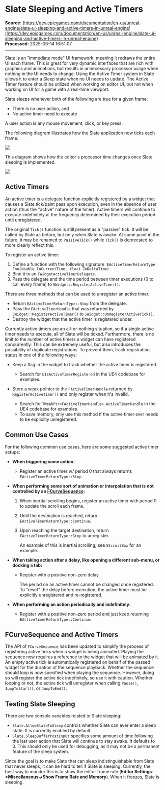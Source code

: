 # Slate Sleeping and Active Timers

**Source:** [https://dev.epicgames.com/documentation/en-us/unreal-engine/slate-ui-sleeping-and-active-timers-in-unreal-engine](https://dev.epicgames.com/documentation/en-us/unreal-engine/slate-ui-sleeping-and-active-timers-in-unreal-engine)  
**Processed:** 2025-06-14 16:51:07

---

Slate is an "immediate mode" UI framework, meaning it redraws the entire UI each frame. This is great for very dynamic interfaces that are rich with graphics and animations, but results in unnecessary processor usage when nothing in the UI needs to change. Using the Active Timer system in Slate allows it to enter a Sleep state when no UI needs to update. The Active Timer feature should be utilized when working on editor UI, but not when working on UI for a game with a real-time viewport.

Slate sleeps whenever both of the following are true for a given frame:

-   There is no user action, and
-   No active timer need to execute

A user action is any mouse movement, click, or key press.

The following diagram illustrates how the Slate application now ticks each frame:

![](https://d1iv7db44yhgxn.cloudfront.net/documentation/images/a66832d8-abcf-4620-86f9-06730bdbebd8/image00.png)

This diagram shows how the editor's processor time changes once Slate sleeping is implemented.

![](https://d1iv7db44yhgxn.cloudfront.net/documentation/images/69eda399-60e0-440c-8558-6ad9d971477c/image01.png)

## Active Timers

An active timer is a delegate function explicitly registered by a widget that causes a Slate tick/paint pass upon execution, even in the absence of user action (thus the "active" nature of the timer). Active timers will continue to execute indefinitely at the frequency determined by their execution period until unregistered.

The original `Tick()` function is still present as a "passive" tick. It will be called by Slate as before, but only when Slate is awake. At some point in the future, it may be renamed to `PassiveTick()` while `Tick()` is deprecated to more clearly reflect this.

To register an active timer:

1.  Define a function with the following signature: `EActiveTimerReturnType Foo(double InCurrentTime, float InDeltaTime)`
2.  Bind it to an `FWidgetActiveTimerDelegate`.
3.  Pass the delegate and the time period between timer executions (0 to call every frame) to `SWidget::RegisterActiveTimer()`.

There are three methods that can be used to unregister an active timer.

-   Return `EActiveTimerReturnType::Stop` from the delegate.
-   Pass the `FActiveTimerHandle` that was returned by `SWidget::RegisterActiveTimer()` to `SWidget::UnRegisterActiveTick()`.
-   Destroy the widget that the active timer is registered under.

Currently active timers are an all-or-nothing situation, so if a single active timer needs to execute, all of Slate will be ticked. Furthermore, there is no limit to the number of active timers a widget can have registered concurrently. This can be extremely useful, but also introduces the possibility of duplicate registrations. To prevent them, track registration status in one of the following ways:

-   Keep a flag in the widget to track whether the active timer is registered.
    
    -   Search for `bIsActiveTimerRegistered` in the UE4 codebase for examples.
-   Store a weak pointer to the `FActiveTimerHandle` returned by `RegisterActiveTimer()` and only register when it's invalid.
    
    -   Search for `TWeakPtr<FActiveTimerHandle> ActiveTimerHandle` in the UE4 codebase for examples.
    -   To save memory, only use this method if the active timer ever needs to be explicitly unregistered.

## Common Use Cases

For the following common use cases, here are some suggested active timer setups:

-   **When triggering some action:**
    
    -   Register an active timer w/ period 0 that always returns `EActiveTimerReturnType::Stop`.
-   **When performing some sort of animation or interpolation that is not controlled by an [FCurveSequence](/documentation/en-us/unreal-engine/slate-ui-sleeping-and-active-timers-in-unreal-engine#fcurvesequenceandactivetimers):**
    
    1.  When inertial scrolling begins, register an active timer with period 0 to update the scroll each frame.
    2.  Until the destination is reached, return `EActiveTimerReturnType::Continue`.
    3.  Upon reaching the target destination, return `EActiveTimerReturnType::Stop` to unregister.
        
        An example of this is inertial scrolling; see `SScrollBox` for an example.
        
-   **When taking action after a delay, like opening a different sub-menu, or docking a tab:**
    
    -   Register with a positive non-zero delay
        
        The period on an active timer cannot be changed once registered. To "reset" the delay before execution, the active timer must be explicitly unregistered and re-registered.
        
-   **When performing an action periodically and indefinitely:**
    
    -   Register with a positive non-zero period and just keep returning `EActiveTimerReturnType::Continue`.

## FCurveSequence and Active Timers

The API of `FCurveSequence` has been updated to simplify the process of registering active ticks when a widget is being animated. Playing the sequence now requires a reference to the widget that will be animated by it. An empty active tick is automatically registered on behalf of the passed widget for the duration of the sequence playback. Whether the sequence should loop is now specified when playing the sequence. However, doing so will register the active tick indefinitely, so use it with caution. Whether looping or not, the active tick will unregister when calling `Pause()`, `JumpToStart()`, or `JumpToEnd()`.

## Testing Slate Sleeping

There are two console variables related to Slate sleeping:

-   `Slate.AllowSlateToSleep` controls whether Slate can ever enter a sleep state. It is currently enabled by default.
-   `Slate.SleepBufferPostInput` specifies some amount of time following the last user action that Slate will continue to stay awake. It defaults to 0. This should only be used for debugging, as it may not be a permanent feature of the sleep system.

Since the goal is to make Slate that can sleep indistinguishable from Slate that never sleeps, it can be hard to tell if Slate is sleeping. Currently, the best way to monitor this is to show the editor frame rate (**Editor Settings->Miscellaneous->Show Frame Rate and Memory**). When it freezes, Slate is sleeping.